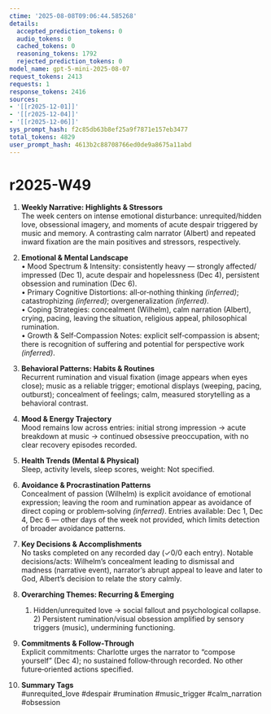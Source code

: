 ```yaml
---
ctime: '2025-08-08T09:06:44.585268'
details:
  accepted_prediction_tokens: 0
  audio_tokens: 0
  cached_tokens: 0
  reasoning_tokens: 1792
  rejected_prediction_tokens: 0
model_name: gpt-5-mini-2025-08-07
request_tokens: 2413
requests: 1
response_tokens: 2416
sources:
- '[[r2025-12-01]]'
- '[[r2025-12-04]]'
- '[[r2025-12-06]]'
sys_prompt_hash: f2c85db63b8ef25a9f7871e157eb3477
total_tokens: 4829
user_prompt_hash: 4613b2c88708766ed0de9a8675a11abd
---
```

# r2025-W49

1. **Weekly Narrative: Highlights & Stressors**  
   The week centers on intense emotional disturbance: unrequited/hidden love, obsessional imagery, and moments of acute despair triggered by music and memory. A contrasting calm narrator (Albert) and repeated inward fixation are the main positives and stressors, respectively.

2. **Emotional & Mental Landscape**  
   • Mood Spectrum & Intensity: consistently heavy — strongly affected/ impressed (Dec 1), acute despair and hopelessness (Dec 4), persistent obsession and rumination (Dec 6).  
   • Primary Cognitive Distortions: all‑or‑nothing thinking *(inferred)*; catastrophizing *(inferred)*; overgeneralization *(inferred)*.  
   • Coping Strategies: concealment (Wilhelm), calm narration (Albert), crying, pacing, leaving the situation, religious appeal, philosophical rumination.  
   • Growth & Self‑Compassion Notes: explicit self‑compassion is absent; there is recognition of suffering and potential for perspective work *(inferred)*.

3. **Behavioral Patterns: Habits & Routines**  
   Recurrent rumination and visual fixation (image appears when eyes close); music as a reliable trigger; emotional displays (weeping, pacing, outburst); concealment of feelings; calm, measured storytelling as a behavioral contrast.

4. **Mood & Energy Trajectory**  
   Mood remains low across entries: initial strong impression → acute breakdown at music → continued obsessive preoccupation, with no clear recovery episodes recorded.

5. **Health Trends (Mental & Physical)**  
   Sleep, activity levels, sleep scores, weight: Not specified.

6. **Avoidance & Procrastination Patterns**  
   Concealment of passion (Wilhelm) is explicit avoidance of emotional expression; leaving the room and rumination appear as avoidance of direct coping or problem‑solving *(inferred)*. Entries available: Dec 1, Dec 4, Dec 6 — other days of the week not provided, which limits detection of broader avoidance patterns.

7. **Key Decisions & Accomplishments**  
   No tasks completed on any recorded day (✓0/0 each entry). Notable decisions/acts: Wilhelm’s concealment leading to dismissal and madness (narrative event), narrator’s abrupt appeal to leave and later to God, Albert’s decision to relate the story calmly.

8. **Overarching Themes: Recurring & Emerging**  
   1) Hidden/unrequited love → social fallout and psychological collapse. 2) Persistent rumination/visual obsession amplified by sensory triggers (music), undermining functioning.

9. **Commitments & Follow‑Through**  
   Explicit commitments: Charlotte urges the narrator to “compose yourself” (Dec 4); no sustained follow‑through recorded. No other future‑oriented actions specified.

10. **Summary Tags**  
   #unrequited_love #despair #rumination #music_trigger #calm_narration #obsession